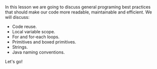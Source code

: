 In this lesson we are going to discuss general programing best practices that should make our code more readable, maintainable and efficient.
We will discuss:
- Code reuse.
- Local variable scope.
- For and for-each loops.
- Primitives and boxed primitives.
- Strings.
- Java naming conventions.

Let's go!